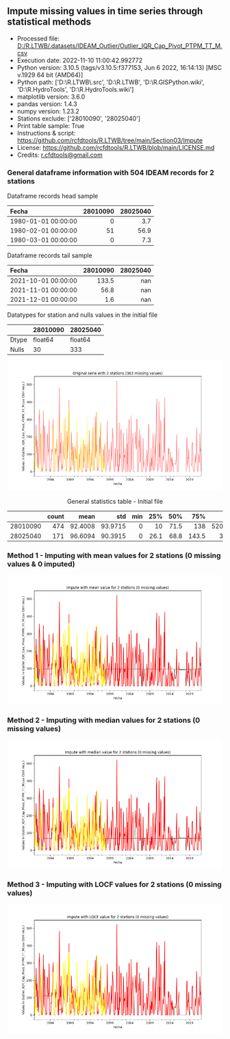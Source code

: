## Impute missing values in time series through statistical methods

* Processed file: [D:/R.LTWB/.datasets/IDEAM_Outlier/Outlier_IQR_Cap_Pivot_PTPM_TT_M.csv](../IDEAM_EDA/Outlier_IQR_Cap_Pivot_PTPM_TT_M.csv)
* Execution date: 2022-11-10 11:00:42.992772
* Python version: 3.10.5 (tags/v3.10.5:f377153, Jun  6 2022, 16:14:13) [MSC v.1929 64 bit (AMD64)]
* Python path: ['D:\\R.LTWB\\.src', 'D:\\R.LTWB', 'D:\\R.GISPython.wiki', 'D:\\R.HydroTools', 'D:\\R.HydroTools.wiki']
* matplotlib version: 3.6.0
* pandas version: 1.4.3
* numpy version: 1.23.2
* Stations exclude: ['28010090', '28025040']
* Print table sample: True
* Instructions & script: https://github.com/rcfdtools/R.LTWB/tree/main/Section03/Impute
* License: https://github.com/rcfdtools/R.LTWB/blob/main/LICENSE.md
* Credits: r.cfdtools@gmail.com


### General dataframe information with 504 IDEAM records for 2 stations

Dataframe records head sample

| Fecha               |   28010090 |   28025040 |
|:--------------------|-----------:|-----------:|
| 1980-01-01 00:00:00 |          0 |        3.7 |
| 1980-02-01 00:00:00 |         51 |       56.9 |
| 1980-03-01 00:00:00 |          0 |        7.3 |

Dataframe records tail sample

| Fecha               |   28010090 |   28025040 |
|:--------------------|-----------:|-----------:|
| 2021-10-01 00:00:00 |      133.5 |        nan |
| 2021-11-01 00:00:00 |       56.8 |        nan |
| 2021-12-01 00:00:00 |        1.6 |        nan |

Datatypes for station and nulls values in the initial file

<div align="center">

|       | 28010090   | 28025040   |
|:------|:-----------|:-----------|
| Dtype | float64    | float64    |
| Nulls | 30         | 333        |

</div>


![R.LTWB](Outlier_IQR_Cap_Pivot_PTPM_TT_M.csv.png)

<div align="center">

General statistics table - Initial file

</div>


<div align="center">

|          |   count |    mean |     std |   min |   25% |   50% |   75% |     max |
|---------:|--------:|--------:|--------:|------:|------:|------:|------:|--------:|
| 28010090 |     474 | 92.4008 | 93.9715 |     0 |  10   |  71.5 | 138   | 520.861 |
| 28025040 |     171 | 96.6094 | 90.3915 |     0 |  26.1 |  68.8 | 143.5 | 360.6   |

</div>


### Method 1 - Imputing with mean values for 2 stations (0 missing values & 0 imputed)

![R.LTWB](Impute_Mean_Outlier_IQR_Cap_Pivot_PTPM_TT_M.csv.png)

### Method 2 - Imputing with median values for 2 stations (0 missing values)

![R.LTWB](Impute_Median_Outlier_IQR_Cap_Pivot_PTPM_TT_M.csv.png)

### Method 3 - Imputing with LOCF values for 2 stations (0 missing values)

![R.LTWB](Impute_LOCF_Outlier_IQR_Cap_Pivot_PTPM_TT_M.csv.png)
